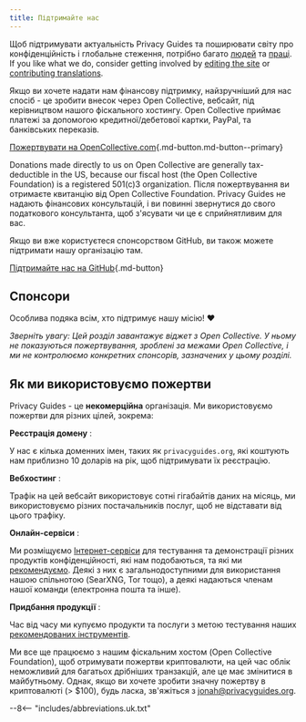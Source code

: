 ```yaml
---
title: Підтримайте нас
---
```


<!-- markdownlint-disable MD036 -->
Щоб підтримувати актуальність Privacy Guides та поширювати світу про конфіденційність і глобальне стеження, потрібно багато [людей](https://github.com/privacyguides/privacyguides.org/graphs/contributors) та [праці](https://github.com/privacyguides/privacyguides.org/pulse/monthly). If you like what we do, consider getting involved by [editing the site](https://github.com/privacyguides/privacyguides.org) or [contributing translations](https://crowdin.com/project/privacyguides).

Якщо ви хочете надати нам фінансову підтримку, найзручніший для нас спосіб - це зробити внесок через Open Collective, вебсайт, під керівництвом нашого фіскального хостингу. Open Collective приймає платежі за допомогою кредитної/дебетової картки, PayPal, та банківських переказів.

[Пожертвувати на OpenCollective.com](https://opencollective.com/privacyguides/donate ""){.md-button.md-button--primary}

Donations made directly to us on Open Collective are generally tax-deductible in the US, because our fiscal host (the Open Collective Foundation) is a registered 501(c)3 organization. Після пожертвування ви отримаєте квитанцію від Open Collective Foundation. Privacy Guides не надають фінансових консультацій, і ви повинні звернутися до свого податкового консультанта, щоб з'ясувати чи це є сприйнятливим для вас.

Якщо ви вже користуєтеся спонсорством GitHub, ви також можете підтримати нашу організацію там.

[Підтримайте нас на GitHub](https://github.com/sponsors/privacyguides ""){.md-button}

## Спонсори

Особлива подяка всім, хто підтримує нашу місію! :heart:

*Зверніть увагу: Цей розділ завантажує віджет з Open Collective. У ньому не показуються пожертвування, зроблені за межами Open Collective, і ми не контролюємо конкретних спонсорів, зазначених у цьому розділі.*

<script src="https://opencollective.com/privacyguides/banner.js"></script>

## Як ми використовуємо пожертви

Privacy Guides - це **некомерційна** організація. Ми використовуємо пожертви для різних цілей, зокрема:

**Реєстрація домену**
:

У нас є кілька доменних імен, таких як `privacyguides.org`, які коштують нам приблизно 10 доларів на рік, щоб підтримувати їх реєстрацію.

**Вебхостинг**
:

Трафік на цей вебсайт використовує сотні гігабайтів даних на місяць, ми використовуємо різних постачальників послуг, щоб не відставати від цього трафіку.

**Онлайн-сервіси**
:

Ми розміщуємо [Інтернет-сервіси](https://privacyguides.net) для тестування та демонстрації різних продуктів конфіденційності, які нам подобаються, та які ми [рекомендуємо](../tools.md). Деякі з них є загальнодоступними для використання нашою спільнотою (SearXNG, Tor тощо), а деякі надаються членам нашої команди (електронна пошта та інше).

**Придбання продукції**
:

Час від часу ми купуємо продукти та послуги з метою тестування наших [рекомендованих інструментів](../tools.md).

Ми все ще працюємо з нашим фіскальним хостом (Open Collective Foundation), щоб отримувати пожертви криптовалюти, на цей час облік неможливий для багатьох дрібніших транзакцій, але це має змінитися в майбутньому. Однак, якщо ви хочете зробити значну пожертву в криптовалюті (> $100), будь ласка, зв'яжіться з [jonah@privacyguides.org](mailto:jonah@privacyguides.org).

--8<-- "includes/abbreviations.uk.txt"
